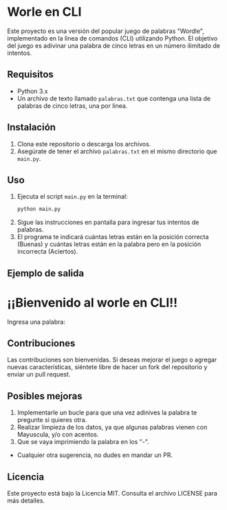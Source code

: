 # Worle en CLI

Este proyecto es una versión del popular juego de palabras "Wordle", implementado en la línea de comandos (CLI) utilizando Python. El objetivo del juego es adivinar una palabra de cinco letras en un número ilimitado de intentos.

## Requisitos

- Python 3.x
- Un archivo de texto llamado `palabras.txt` que contenga una lista de palabras de cinco letras, una por línea.

## Instalación

1. Clona este repositorio o descarga los archivos.
2. Asegúrate de tener el archivo `palabras.txt` en el mismo directorio que `main.py`.

## Uso

1. Ejecuta el script `main.py` en la terminal:
   ```bash
   python main.py
   ```
2. Sigue las instrucciones en pantalla para ingresar tus intentos de palabras.
3. El programa te indicará cuántas letras están en la posición correcta (Buenas) y cuántas letras están en la palabra pero en la posición incorrecta (Aciertos).

## Ejemplo de salida
# ¡¡Bienvenido al worle en CLI!!
Ingresa una palabra:


## Contribuciones

Las contribuciones son bienvenidas. Si deseas mejorar el juego o agregar nuevas características, siéntete libre de hacer un fork del repositorio y enviar un pull request.

## Posibles mejoras
1. Implementarle un bucle para que una vez adinives la palabra te pregunte si quieres otra.
2. Realizar limpieza de los datos, ya que algunas palabras vienen con Mayuscula, y/o con acentos.
3. Que se vaya imprimiendo la palabra en los "-".

- Cualquier otra sugerencia, no dudes en mandar un PR.

## Licencia

Este proyecto está bajo la Licencia MIT. Consulta el archivo LICENSE para más detalles.